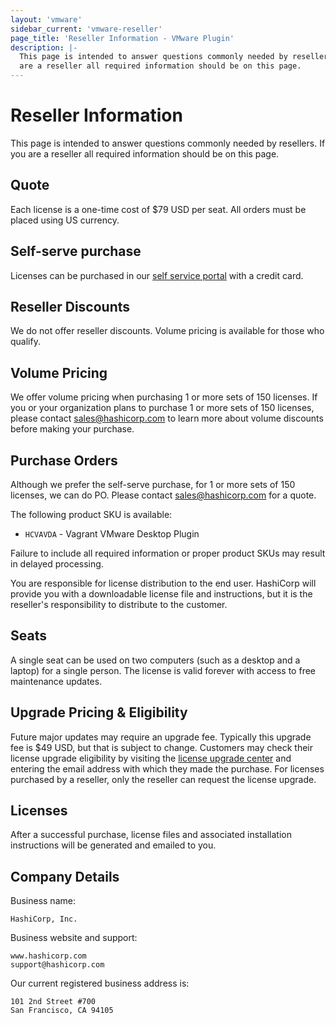 ```yaml
---
layout: 'vmware'
sidebar_current: 'vmware-reseller'
page_title: 'Reseller Information - VMware Plugin'
description: |-
  This page is intended to answer questions commonly needed by resellers. If you
  are a reseller all required information should be on this page.
---
```


# Reseller Information

This page is intended to answer questions commonly needed by resellers. If you
are a reseller all required information should be on this page.

## Quote

Each license is a one-time cost of \$79 USD per seat. All orders must be placed
using US currency.

## Self-serve purchase

Licenses can be purchased in our [self service portal](http://www.vagrantup.com/vmware#buy-now)
with a credit card.

## Reseller Discounts

We do not offer reseller discounts. Volume pricing is available for those who
qualify.

## Volume Pricing

We offer volume pricing when purchasing 1 or more sets of 150 licenses. If you
or your organization plans to purchase 1 or more sets of 150 licenses, please
contact sales@hashicorp.com to learn more about volume discounts before making your
purchase.

## Purchase Orders

Although we prefer the self-serve purchase, for 1 or more sets of 150 licenses, we
can do PO. Please contact sales@hashicorp.com for a quote.

The following product SKU is available:

- `HCVAVDA` - Vagrant VMware Desktop Plugin

Failure to include all required information or proper product SKUs may result in
delayed processing.

You are responsible for license distribution to the end user. HashiCorp will
provide you with a downloadable license file and instructions, but it is the
reseller's responsibility to distribute to the customer.

## Seats

A single seat can be used on two computers (such as a desktop and a laptop)
for a single person. The license is valid forever with access to free
maintenance updates.

## Upgrade Pricing &amp; Eligibility

Future major updates may require an upgrade fee. Typically this upgrade fee is
\$49 USD, but that is subject to change. Customers may check their license
upgrade eligibility by visiting the
[license upgrade center](http://license.hashicorp.com/upgrade/vmware2015) and
entering the email address with which they made the purchase. For licenses
purchased by a reseller, only the reseller can request the license upgrade.

## Licenses

After a successful purchase, license files and associated installation
instructions will be generated and emailed to you.

## Company Details

Business name:

    HashiCorp, Inc.

Business website and support:

    www.hashicorp.com
    support@hashicorp.com

Our current registered business address is:

    101 2nd Street #700
    San Francisco, CA 94105
